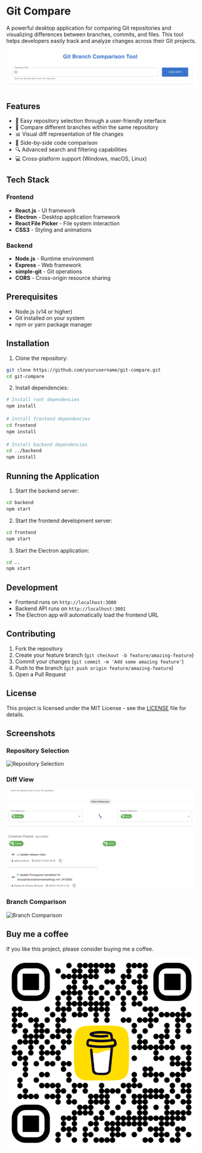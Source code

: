 # Git Compare

A powerful desktop application for comparing Git repositories and visualizing differences between branches, commits, and files. This tool helps developers easily track and analyze changes across their Git projects.

![Git Compare Demo](./docs/images/tool.png)

## Features

- 📂 Easy repository selection through a user-friendly interface
- 🔄 Compare different branches within the same repository
- 📊 Visual diff representation of file changes
- 🎯 Side-by-side code comparison
- 🔍 Advanced search and filtering capabilities
- 💻 Cross-platform support (Windows, macOS, Linux)

## Tech Stack

### Frontend
- **React.js** - UI framework
- **Electron** - Desktop application framework
- **React File Picker** - File system interaction
- **CSS3** - Styling and animations

### Backend
- **Node.js** - Runtime environment
- **Express** - Web framework
- **simple-git** - Git operations
- **CORS** - Cross-origin resource sharing

## Prerequisites

- Node.js (v14 or higher)
- Git installed on your system
- npm or yarn package manager

## Installation

1. Clone the repository:
```bash
git clone https://github.com/yourusername/git-compare.git
cd git-compare
```

2. Install dependencies:
```bash
# Install root dependencies
npm install

# Install frontend dependencies
cd frontend
npm install

# Install backend dependencies
cd ../backend
npm install
```

## Running the Application

1. Start the backend server:
```bash
cd backend
npm start
```

2. Start the frontend development server:
```bash
cd frontend
npm start
```

3. Start the Electron application:
```bash
cd ..
npm start
```

## Development

- Frontend runs on `http://localhost:3000`
- Backend API runs on `http://localhost:3001`
- The Electron app will automatically load the frontend URL

## Contributing

1. Fork the repository
2. Create your feature branch (`git checkout -b feature/amazing-feature`)
3. Commit your changes (`git commit -m 'Add some amazing feature'`)
4. Push to the branch (`git push origin feature/amazing-feature`)
5. Open a Pull Request

## License

This project is licensed under the MIT License - see the [LICENSE](LICENSE) file for details.

## Screenshots

### Repository Selection
![Repository Selection](./docs/images/repo-selection.png)

### Diff View
![Diff View](./docs/images/diff-view.png)

### Branch Comparison
![Branch Comparison](./docs/images/branch-comparison.png)

## Buy me a coffee

If you like this project, please consider buying me a coffee.

[![Buy me a coffee](./docs/images/bmc_qr.png)](buymeacoffee.com/pengphy)